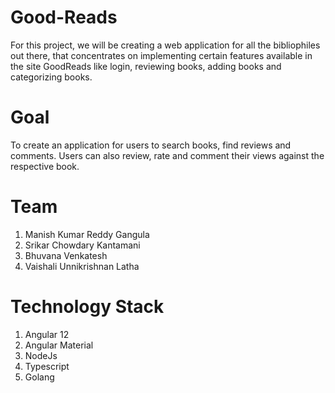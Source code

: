 # Good-Reads
For this project, we will be creating a web application for all the bibliophiles out there, that concentrates on implementing certain features available in the site GoodReads like login, reviewing books, adding books and categorizing books.

# Goal
  To create an application for users to search books, find reviews and comments. Users can also review, rate and comment their views against the respective book.

# Team
  1. Manish Kumar Reddy Gangula
  2. Srikar Chowdary Kantamani
  3. Bhuvana Venkatesh
  4. Vaishali Unnikrishnan Latha

# Technology Stack 
  1. Angular 12
  2. Angular Material
  3. NodeJs 
  4. Typescript
  5. Golang
